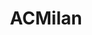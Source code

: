 ---
title: ACMilan
crosslinks:
- soccer
- soccerstreams
- Juve
- Barca
- WEPES
- sportsjerseys
- MLS
- xkcd
- OutOfTheLoop
- AccidentalRenaissance
- thesimpsons
- livven
- Gunners
- italy
- highqualitygifs
---